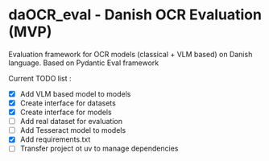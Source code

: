# daOCR_eval - Danish OCR Evaluation (MVP)
Evaluation framework for OCR models (classical + VLM based) on Danish language. Based on Pydantic Eval framework


Current TODO list :


- [x] Add VLM based model to models
- [x] Create interface for datasets
- [x] Create interface for models
- [ ] Add real dataset for evaluation
- [ ] Add Tesseract model to models
- [x] Add requirements.txt
- [ ] Transfer project ot uv to manage dependencies 
